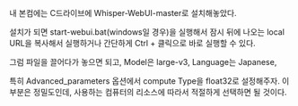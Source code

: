 내 본컴에는 C드라이브에 Whisper-WebUI-master로 설치해놓았다.

설치가 되면 start-webui.bat(windows일 경우)을 실행해서 잠시 뒤에 나오는 local URL을 복사해서 실행하거나 간단하게 Ctrl + 클릭으로 바로 실행할 수 있다.

그럼 파일을 끌어다가 놓으면 되고, Model은 large-v3, Language는 Japanese, 

특히 Advanced_parameters 옵션에서 compute Type을 float32로 설정해주자. 이 부분은 정밀도인데,
사용하는 컴퓨터의 리소스에 따라서 적절하게 선택하면 될 것이다.